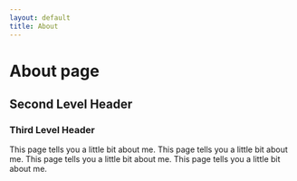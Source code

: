 ```yaml
---
layout: default
title: About
---
```

# About page

<h2>Second Level Header</h2>

<h3>Third Level Header</h3>

This page tells you a little bit about me.
This page tells you a little bit about me.
This page tells you a little bit about me.
This page tells you a little bit about me.
